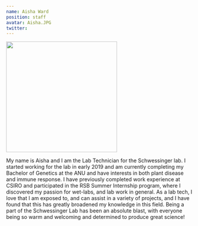 ```yaml
---
name: Aisha Ward
position: staff
avatar: Aisha.JPG
twitter: 
---
```


<img width="300" src="{{site.baseurl}}/images/people/{{page.avatar}}" data-action="zoom">

My name is Aisha and I am the Lab Technician for the Schwessinger lab. I started working for the lab in early 2019 and am currently completing my Bachelor of Genetics at the ANU and have interests in both plant disease and immune response.
I have previously completed work experience at CSIRO and participated in the RSB Summer Internship program, where I discovered my passion for wet-labs, and lab work in general. As a lab tech, I love that I am exposed to, and can assist in a variety of projects, and I have found that this has greatly broadened my knowledge in this field.
Being a part of the Schwessinger Lab has been an absolute blast, with everyone being so warm and welcoming and determined to produce great science!
